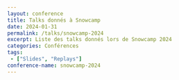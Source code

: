 ```yaml
---
layout: conference
title: Talks donnés à Snowcamp
date: 2024-01-31
permalink: /talks/snowcamp-2024
excerpt: Liste des talks donnés lors de Snowcamp 2024
categories: Conférences
tags: 
 - ["Slides", "Replays"]
conference-name: snowcamp-2024
---
```


